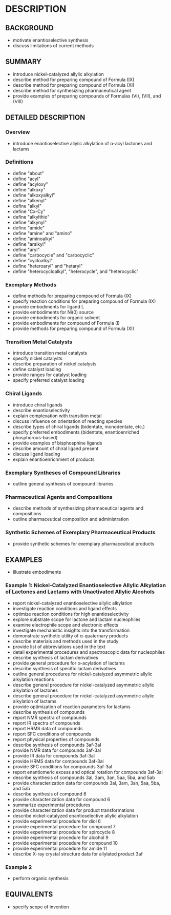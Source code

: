 # DESCRIPTION

## BACKGROUND

- motivate enantioselective synthesis
- discuss limitations of current methods

## SUMMARY

- introduce nickel-catalyzed allylic alkylation
- describe method for preparing compound of Formula (IX)
- describe method for preparing compound of Formula (XI)
- describe method for synthesizing pharmaceutical agent
- provide examples of preparing compounds of Formulas (VI), (VII), and (VIII)

## DETAILED DESCRIPTION

### Overview

- introduce enantioselective allylic alkylation of α-acyl lactones and lactams

### Definitions

- define "about"
- define "acyl"
- define "acyloxy"
- define "alkoxy"
- define "alkoxyalkyl"
- define "alkenyl"
- define "alkyl"
- define "Cx-Cy"
- define "alkylthio"
- define "alkynyl"
- define "amide"
- define "amine" and "amino"
- define "aminoalkyl"
- define "aralkyl"
- define "aryl"
- define "carbocycle" and "carbocyclic"
- define "cycloalkyl"
- define "heteroaryl" and "hetaryl"
- define "heterocycloalkyl", "heterocycle", and "heterocyclic"

### Exemplary Methods

- define methods for preparing compound of Formula (IX)
- specify reaction conditions for preparing compound of Formula (IX)
- provide embodiments for ligand L
- provide embodiments for Ni(0) source
- provide embodiments for organic solvent
- provide embodiments for compound of Formula (I)
- provide methods for preparing compound of Formula (XI)

### Transition Metal Catalysts

- introduce transition metal catalysts
- specify nickel catalysts
- describe preparation of nickel catalysts
- define catalyst loading
- provide ranges for catalyst loading
- specify preferred catalyst loading

### Chiral Ligands

- introduce chiral ligands
- describe enantioselectivity
- explain complexation with transition metal
- discuss influence on orientation of reacting species
- describe types of chiral ligands (bidentate, monodentate, etc.)
- specify preferred embodiments (bidentate, enantioenriched phosphorous-based)
- provide examples of bisphosphine ligands
- describe amount of chiral ligand present
- discuss ligand loading
- explain enantioenrichment of products

### Exemplary Syntheses of Compound Libraries

- outline general synthesis of compound libraries

### Pharmaceutical Agents and Compositions

- describe methods of synthesizing pharmaceutical agents and compositions
- outline pharmaceutical composition and administration

### Synthetic Schemes of Exemplary Pharmaceutical Products

- provide synthetic schemes for exemplary pharmaceutical products

## EXAMPLES

- illustrate embodiments

### Example 1: Nickel-Catalyzed Enantioselective Allylic Alkylation of Lactones and Lactams with Unactivated Allylic Alcohols

- report nickel-catalyzed enantioselective allylic alkylation
- investigate reaction conditions and ligand effects
- optimize reaction conditions for high enantioselectivity
- explore substrate scope for lactone and lactam nucleophiles
- examine electrophile scope and electronic effects
- investigate mechanistic insights into the transformation
- demonstrate synthetic utility of α-quaternary products
- describe materials and methods used in the study
- provide list of abbreviations used in the text
- detail experimental procedures and spectroscopic data for nucleophiles
- describe synthesis of lactam derivatives
- provide general procedure for α-acylation of lactams
- describe synthesis of specific lactam derivatives
- outline general procedures for nickel-catalyzed asymmetric allylic alkylation reactions
- describe general procedure for nickel-catalyzed asymmetric allylic alkylation of lactones
- describe general procedure for nickel-catalyzed asymmetric allylic alkylation of lactams
- provide optimization of reaction parameters for lactams
- describe synthesis of compounds
- report NMR spectra of compounds
- report IR spectra of compounds
- report HRMS data of compounds
- report SFC conditions of compounds
- report physical properties of compounds
- describe synthesis of compounds 3af-3al
- provide NMR data for compounds 3af-3al
- provide IR data for compounds 3af-3al
- provide HRMS data for compounds 3af-3al
- provide SFC conditions for compounds 3af-3al
- report enantiomeric excess and optical rotation for compounds 3af-3al
- describe synthesis of compounds 3al, 3am, 3an, 5aa, 5ba, and 5ab
- provide characterization data for compounds 3al, 3am, 3an, 5aa, 5ba, and 5ab
- describe synthesis of compound 6
- provide characterization data for compound 6
- summarize experimental procedures
- provide characterization data for product transformations
- describe nickel-catalyzed enantioselective allylic alkylation
- provide experimental procedure for diol 6
- provide experimental procedure for compound 7
- provide experimental procedure for spirocycle 8
- provide experimental procedure for alcohol 9
- provide experimental procedure for compound 10
- provide experimental procedure for amide 11
- describe X-ray crystal structure data for allylated product 3af

### Example 2

- perform organic synthesis

## EQUIVALENTS

- specify scope of invention

